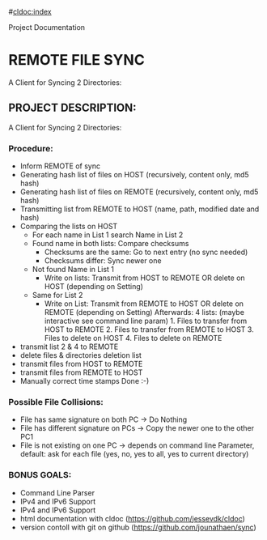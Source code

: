 #<cldoc:index>

Project Documentation

REMOTE FILE SYNC
====================

A Client for Syncing 2 Directories:

PROJECT DESCRIPTION:
------------------------
A Client for Syncing 2 Directories:

### Procedure: ###
- Inform REMOTE of sync
- Generating hash list of files on HOST (recursively, content only, md5 hash)
- Generating hash list of files on REMOTE (recursively, content only, md5 hash)
- Transmitting list from REMOTE to HOST (name, path, modified date and hash)
- Comparing the lists on HOST 
  - For each name in List 1 search Name in List 2
  - Found name in both lists: Compare checksums
    - Checksums are the same: Go to next entry (no sync needed)
    - Checksums differ: Sync newer one
  - Not found Name in List 1
    - Write on lists: Transmit from HOST to REMOTE OR delete on HOST (depending on Setting)
  - Same for List 2 
    - Write on List: Transmit from REMOTE to HOST OR delete on REMOTE (depending on Setting)
  Afterwards: 4 lists: (maybe interactive see command line param)
            1. Files to transfer from HOST to REMOTE
            2. Files to transfer from REMOTE to HOST
            3. Files to delete on HOST
            4. Files to delete on REMOTE
- transmit list 2 & 4 to REMOTE
- delete files & directories deletion list
- transmit files from HOST to REMOTE
- transmit files from REMOTE to HOST
- Manually correct time stamps
Done :-)

### Possible File Collisions: ###
* File has same signature on both PC
  -> Do Nothing 
* File has different signature on PCs
  -> Copy the newer one to the other PC1 
* File is not existing on one PC
  -> depends on command line Parameter, default: ask for each file (yes, no, yes to all, yes to current directory)


### BONUS GOALS: ###
- Command Line Parser
- IPv4 and IPv6 Support
- IPv4 and IPv6 Support
- html documentation with cldoc (https://github.com/jessevdk/cldoc)
- version contoll with git on github (https://github.com/jounathaen/sync)



